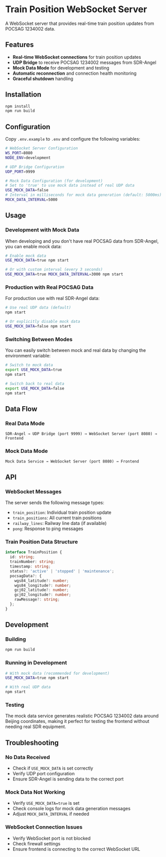 # Train Position WebSocket Server

A WebSocket server that provides real-time train position updates from POCSAG 1234002 data.

## Features

- **Real-time WebSocket connections** for train position updates
- **UDP Bridge** to receive POCSAG 1234002 messages from SDR-Angel
- **Mock Data Mode** for development and testing
- **Automatic reconnection** and connection health monitoring
- **Graceful shutdown** handling

## Installation

```bash
npm install
npm run build
```

## Configuration

Copy `.env.example` to `.env` and configure the following variables:

```bash
# WebSocket Server Configuration
WS_PORT=8080
NODE_ENV=development

# UDP Bridge Configuration
UDP_PORT=9999

# Mock Data Configuration (for development)
# Set to 'true' to use mock data instead of real UDP data
USE_MOCK_DATA=false
# Interval in milliseconds for mock data generation (default: 5000ms)
MOCK_DATA_INTERVAL=5000
```

## Usage

### Development with Mock Data

When developing and you don't have real POCSAG data from SDR-Angel, you can enable mock data:

```bash
# Enable mock data
USE_MOCK_DATA=true npm start

# Or with custom interval (every 3 seconds)
USE_MOCK_DATA=true MOCK_DATA_INTERVAL=3000 npm start
```

### Production with Real POCSAG Data

For production use with real SDR-Angel data:

```bash
# Use real UDP data (default)
npm start

# Or explicitly disable mock data
USE_MOCK_DATA=false npm start
```

### Switching Between Modes

You can easily switch between mock and real data by changing the environment variable:

```bash
# Switch to mock data
export USE_MOCK_DATA=true
npm start

# Switch back to real data
export USE_MOCK_DATA=false
npm start
```

## Data Flow

### Real Data Mode

```
SDR-Angel → UDP Bridge (port 9999) → WebSocket Server (port 8080) → Frontend
```

### Mock Data Mode

```
Mock Data Service → WebSocket Server (port 8080) → Frontend
```

## API

### WebSocket Messages

The server sends the following message types:

- `train_position`: Individual train position update
- `train_positions`: All current train positions
- `railway_lines`: Railway line data (if available)
- `pong`: Response to ping messages

### Train Position Data Structure

```typescript
interface TrainPosition {
  id: string;
  trainNumber: string;
  timestamp: string;
  status?: 'active' | 'stopped' | 'maintenance';
  pocsagData?: {
    wgs84_latitude?: number;
    wgs84_longitude?: number;
    gcj02_latitude?: number;
    gcj02_longitude?: number;
    rawMessage?: string;
  };
}
```

## Development

### Building

```bash
npm run build
```

### Running in Development

```bash
# With mock data (recommended for development)
USE_MOCK_DATA=true npm start

# With real UDP data
npm start
```

### Testing

The mock data service generates realistic POCSAG 1234002 data around Beijing coordinates, making it perfect for testing the frontend without needing real SDR equipment.

## Troubleshooting

### No Data Received

- Check if `USE_MOCK_DATA` is set correctly
- Verify UDP port configuration
- Ensure SDR-Angel is sending data to the correct port

### Mock Data Not Working

- Verify `USE_MOCK_DATA=true` is set
- Check console logs for mock data generation messages
- Adjust `MOCK_DATA_INTERVAL` if needed

### WebSocket Connection Issues

- Verify WebSocket port is not blocked
- Check firewall settings
- Ensure frontend is connecting to the correct WebSocket URL
